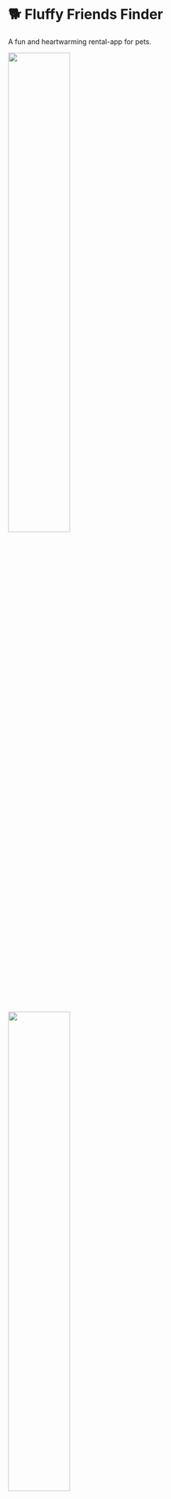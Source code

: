 # 🐕 Fluffy Friends Finder

A fun and heartwarming rental-app for pets.

<img src="https://user-images.githubusercontent.com/66011769/205549280-809000b0-7977-42da-a0c0-dadf8be3193a.png" width=50% height=50%> <img src="https://user-images.githubusercontent.com/66011769/205549292-e7c958cc-4f00-4266-8cd3-4ec1e732e05a.png" width=50% height=50%>



<br>

   

## Getting Started
### Setup

Install gems
```
bundle install
```
Install JS packages
```
yarn install
```

### ENV Variables
Create `.env` file
```
touch .env
```
Inside `.env`, set these variables. For any APIs, see group Slack channel.
```
CLOUDINARY_URL=your_own_cloudinary_url_key
```

### DB Setup
```
rails db:create
rails db:migrate
rails db:seed
```

### Run a server
```
rails s
```

## Built With
- [Rails 7](https://guides.rubyonrails.org/) - Backend / Front-end
- [Stimulus JS](https://stimulus.hotwired.dev/) - Front-end JS
- [Heroku](https://heroku.com/) - Deployment
- [PostgreSQL](https://www.postgresql.org/) - Database
- [Bootstrap](https://getbootstrap.com/) — Styling
- [Figma](https://www.figma.com) — Prototyping

## Team Members
- [Yumi Kimura](https://github.com/kimurayumixy)
- [Erika Ura](https://github.com/ErikaUra)
- [Soren Umstot](https://github.com/sumstot)

## License
This project is licensed under the MIT License

